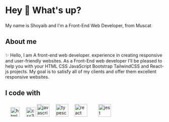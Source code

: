 <h1 align="left">Hey 👋 What's up?</h1>

###

<p align="left">My name is Shoyaib and I'm a Front-End Web Developer, from Muscat</p>

###

<h2 align="left">About me</h2>

###

<p align="left">✨ Hello, I am A front-end web developer. experience in creating responsive and user-friendly websites.  As a Front-End web developer I'll be pleased to help you with your HTML CSS JavaScript Bootstrap TailwindCSS and React-js projects. My goal is to satisfy all of my clients and offer them excellent responsive websites.</p>

###

<h2 align="left">I code with</h2>

###

<div align="left">
    <img width="12" />
  <img src="https://cdn.jsdelivr.net/gh/devicons/devicon/icons/html5/html5-original.svg" height="30" alt="html5 logo"  />
  <img width="12" />
  <img src="https://cdn.jsdelivr.net/gh/devicons/devicon/icons/css3/css3-original.svg" height="30" alt="css3 logo"  />
  <img src="https://cdn.jsdelivr.net/gh/devicons/devicon/icons/javascript/javascript-original.svg" height="40" alt="javascript logo"  />
  <img width="12" />
  <img src="https://cdn.jsdelivr.net/gh/devicons/devicon/icons/typescript/typescript-original.svg" height="40" alt="typescript logo"  />
  <img width="12" />
  <img src="https://cdn.jsdelivr.net/gh/devicons/devicon/icons/react/react-original.svg" height="40" alt="react logo"  />
  <img width="12" />

  <img width="12" />
  <img src="https://cdn.jsdelivr.net/gh/devicons/devicon/icons/jest/jest-plain.svg" height="40" alt="jest logo"  />

</div>


